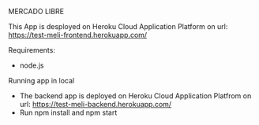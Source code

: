 MERCADO LIBRE

This App is desployed on Heroku Cloud Application Platform on url: https://test-meli-frontend.herokuapp.com/

Requirements:
- node.js

Running app in local
- The backend app is deployed on Heroku Cloud Application Platfrom on url: https://test-meli-backend.herokuapp.com/
- Run npm install and npm start
